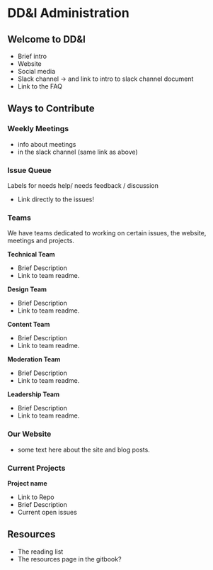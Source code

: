 # DD&I Administration 

## Welcome to DD&I 

- Brief intro
- Website
- Social media
- Slack channel -> and link to intro to slack channel document
- Link to the FAQ 

## Ways to Contribute

### Weekly Meetings
- info about meetings
- in the slack channel (same link as above)

### Issue Queue
Labels for needs help/ needs feedback / discussion
- Link directly to the issues!

### Teams
We have teams dedicated to working on certain issues, the website, meetings and projects. 

**Technical Team**
- Brief Description
- Link to team readme.

**Design Team**
- Brief Description
- Link to team readme.

**Content Team**
- Brief Description
- Link to team readme.

**Moderation Team**
- Brief Description
- Link to team readme.

**Leadership Team**
- Brief Description
- Link to team readme.


### Our Website
- some text here about the site and blog posts. 

### Current Projects

**Project name**
- Link to Repo
- Brief Description
- Current open issues 

## Resources
- The reading list
- The resources page in the gitbook?

